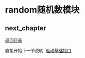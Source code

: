 # random随机数模块

## next_chapter

[返回目录](../README.md)

直接开始下一节说明: [驱动基础接口](./ch03-x1.kernel_base_api.md)
